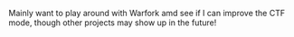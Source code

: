 Mainly want to play around with Warfork amd see if I can improve the CTF mode, though other projects may show up in the future!
